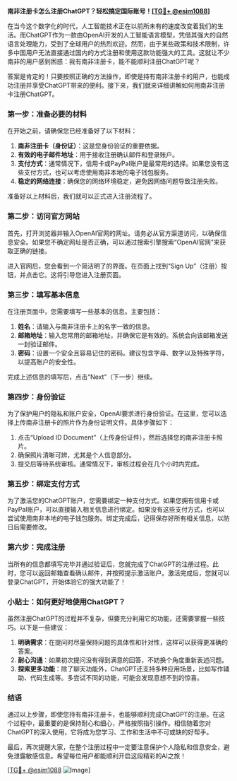 **南非注册卡怎么注册ChatGPT？轻松搞定国际账号！[[TG💪+ @esim1088](https://t.me/s/esim1088)]**

在当今这个数字化的时代，人工智能技术正在以前所未有的速度改变着我们的生活。而ChatGPT作为一款由OpenAI开发的人工智能语言模型，凭借其强大的自然语言处理能力，受到了全球用户的热烈欢迎。然而，由于某些政策和技术限制，许多中国用户无法直接通过国内的方式注册和使用这款功能强大的工具。这就让不少南非的用户感到困惑：我有南非注册卡，能不能顺利注册ChatGPT呢？

答案是肯定的！只要按照正确的方法操作，即使是持有南非注册卡的用户，也能成功注册并享受ChatGPT带来的便利。接下来，我们就来详细讲解如何用南非注册卡注册ChatGPT。

### 第一步：准备必要的材料

在开始之前，请确保您已经准备好了以下材料：

1. **南非注册卡（身份证）**：这是您身份验证的重要依据。
2. **有效的电子邮件地址**：用于接收注册确认邮件和登录账户。
3. **支付方式**：通常情况下，信用卡或PayPal账户是最常用的选择。如果您没有这些支付方式，也可以考虑使用南非本地的电子钱包服务。
4. **稳定的网络连接**：确保您的网络环境稳定，避免因网络问题导致注册失败。

准备好以上材料后，我们就可以正式进入注册流程了。

### 第二步：访问官方网站

首先，打开浏览器并输入OpenAI官网的网址。请务必从官方渠道访问，以确保信息安全。如果您不确定网址是否正确，可以通过搜索引擎搜索“OpenAI官网”来获取正确的链接。

进入官网后，您会看到一个简洁明了的界面。在页面上找到“Sign Up”（注册）按钮，并点击它。这将引导您进入注册页面。

### 第三步：填写基本信息

在注册页面中，您需要填写一些基本的信息。主要包括：

1. **姓名**：请输入与南非注册卡上的名字一致的信息。
2. **邮箱地址**：输入您常用的邮箱地址，并确保它是有效的。系统会向该邮箱发送一封验证邮件。
3. **密码**：设置一个安全且容易记住的密码。建议包含字母、数字以及特殊字符，以提高账户的安全性。

完成上述信息的填写后，点击“Next”（下一步）继续。

### 第四步：身份验证

为了保护用户的隐私和账户安全，OpenAI要求进行身份验证。在这里，您可以选择上传南非注册卡的照片作为身份证明文件。具体步骤如下：

1. 点击“Upload ID Document”（上传身份证件），然后选择您的南非注册卡照片。
2. 确保照片清晰可辨，尤其是个人信息部分。
3. 提交后等待系统审核。通常情况下，审核过程会在几个小时内完成。

### 第五步：绑定支付方式

为了激活您的ChatGPT账户，您需要绑定一种支付方式。如果您拥有信用卡或PayPal账户，可以直接输入相关信息进行绑定。如果没有这些支付方式，也可以尝试使用南非本地的电子钱包服务。绑定完成后，记得保存好所有相关信息，以防日后需要修改。

### 第六步：完成注册

当所有的信息都填写完毕并通过验证后，您就完成了ChatGPT的注册过程。此时，您可以返回邮箱查看确认邮件，并按照提示激活账户。激活完成后，您就可以登录ChatGPT，开始体验它的强大功能了！

### 小贴士：如何更好地使用ChatGPT？

虽然注册ChatGPT的过程并不复杂，但要充分利用它的功能，还需要掌握一些技巧。以下是一些建议：

1. **明确需求**：在提问时尽量保持问题的具体性和针对性，这样可以获得更准确的答案。
2. **耐心沟通**：如果初次提问没有得到满意的回答，不妨换个角度重新表述问题。
3. **探索更多功能**：除了聊天功能外，ChatGPT还支持多种应用场景，比如写作辅助、代码生成等。多尝试不同的功能，可能会发现意想不到的惊喜。

### 结语

通过以上步骤，即使您持有南非注册卡，也能够顺利完成ChatGPT的注册。在这个过程中，最重要的是保持耐心和细心，严格按照指引操作。相信随着您对ChatGPT的深入使用，它将成为您学习、工作和生活中不可或缺的好帮手。

最后，再次提醒大家，在整个注册过程中一定要注意保护个人隐私和信息安全，避免泄露敏感信息。希望每位用户都能顺利开启这段精彩的AI之旅！

[[TG💪+ @esim1088](https://t.me/s/esim1088) ![Image](https://i.postimg.cc/4NQfJmqS/Snipaste-2025-05-13-00-14-12.png)]